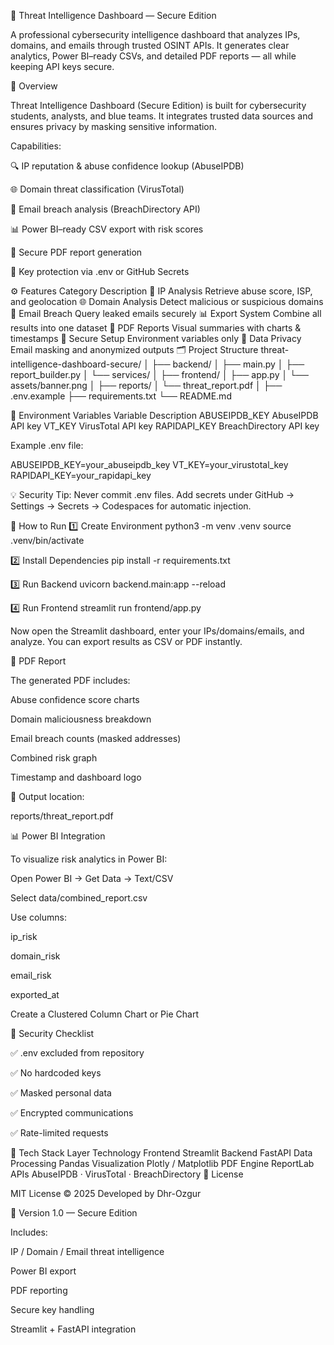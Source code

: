 🧠 Threat Intelligence Dashboard — Secure Edition

A professional cybersecurity intelligence dashboard that analyzes IPs, domains, and emails through trusted OSINT APIs.
It generates clear analytics, Power BI–ready CSVs, and detailed PDF reports — all while keeping API keys secure.

🎯 Overview

Threat Intelligence Dashboard (Secure Edition) is built for cybersecurity students, analysts, and blue teams.
It integrates trusted data sources and ensures privacy by masking sensitive information.

Capabilities:

🔍 IP reputation & abuse confidence lookup (AbuseIPDB)

🌐 Domain threat classification (VirusTotal)

📧 Email breach analysis (BreachDirectory API)

📊 Power BI–ready CSV export with risk scores

🧾 Secure PDF report generation

🔐 Key protection via .env or GitHub Secrets

⚙️ Features
Category	Description
🧩 IP Analysis	Retrieve abuse score, ISP, and geolocation
🌐 Domain Analysis	Detect malicious or suspicious domains
📧 Email Breach	Query leaked emails securely
📊 Export System	Combine all results into one dataset
🧾 PDF Reports	Visual summaries with charts & timestamps
🔐 Secure Setup	Environment variables only
🧱 Data Privacy	Email masking and anonymized outputs
🗂️ Project Structure
threat-intelligence-dashboard-secure/
│
├── backend/
│   ├── main.py
│   ├── report_builder.py
│   └── services/
│
├── frontend/
│   ├── app.py
│   └── assets/banner.png
│
├── reports/
│   └── threat_report.pdf
│
├── .env.example
├── requirements.txt
└── README.md

🔐 Environment Variables
Variable	Description
ABUSEIPDB_KEY	AbuseIPDB API key
VT_KEY	VirusTotal API key
RAPIDAPI_KEY	BreachDirectory API key

Example .env file:

ABUSEIPDB_KEY=your_abuseipdb_key
VT_KEY=your_virustotal_key
RAPIDAPI_KEY=your_rapidapi_key


💡 Security Tip: Never commit .env files.
Add secrets under GitHub → Settings → Secrets → Codespaces for automatic injection.

🚀 How to Run
1️⃣ Create Environment
python3 -m venv .venv
source .venv/bin/activate

2️⃣ Install Dependencies
pip install -r requirements.txt

3️⃣ Run Backend
uvicorn backend.main:app --reload

4️⃣ Run Frontend
streamlit run frontend/app.py


Now open the Streamlit dashboard, enter your IPs/domains/emails, and analyze.
You can export results as CSV or PDF instantly.

📄 PDF Report

The generated PDF includes:

Abuse confidence score charts

Domain maliciousness breakdown

Email breach counts (masked addresses)

Combined risk graph

Timestamp and dashboard logo

📁 Output location:

reports/threat_report.pdf

📊 Power BI Integration

To visualize risk analytics in Power BI:

Open Power BI → Get Data → Text/CSV

Select data/combined_report.csv

Use columns:

ip_risk

domain_risk

email_risk

exported_at

Create a Clustered Column Chart or Pie Chart

🧱 Security Checklist

✅ .env excluded from repository

✅ No hardcoded keys

✅ Masked personal data

✅ Encrypted communications

✅ Rate-limited requests

🧩 Tech Stack
Layer	Technology
Frontend	Streamlit
Backend	FastAPI
Data Processing	Pandas
Visualization	Plotly / Matplotlib
PDF Engine	ReportLab
APIs	AbuseIPDB · VirusTotal · BreachDirectory
🧾 License

MIT License © 2025
Developed by Dhr-Ozgur

🏁 Version 1.0 — Secure Edition

Includes:

IP / Domain / Email threat intelligence

Power BI export

PDF reporting

Secure key handling

Streamlit + FastAPI integration
